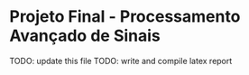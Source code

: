 # Projeto Final - Processamento Avançado de Sinais
TODO: update this file
TODO: write and compile latex report